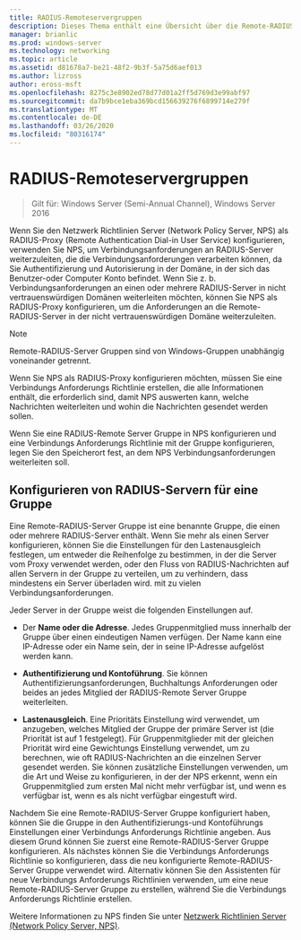 ```yaml
---
title: RADIUS-Remoteservergruppen
description: Dieses Thema enthält eine Übersicht über die Remote-RADIUS-Server Gruppen für den Netzwerk Richtlinien Server in Windows Server 2016.
manager: brianlic
ms.prod: windows-server
ms.technology: networking
ms.topic: article
ms.assetid: d81678a7-be21-48f2-9b3f-5a75d6aef013
ms.author: lizross
author: eross-msft
ms.openlocfilehash: 8275c3e8902ed78d77d01a2ff5d769d3e99abf97
ms.sourcegitcommit: da7b9bce1eba369bcd156639276f6899714e279f
ms.translationtype: MT
ms.contentlocale: de-DE
ms.lasthandoff: 03/26/2020
ms.locfileid: "80316174"
---
```

# <a name="remote-radius-server-groups"></a>RADIUS-Remoteservergruppen

>Gilt für: Windows Server (Semi-Annual Channel), Windows Server 2016

Wenn Sie den Netzwerk Richtlinien Server (Network Policy Server, NPS) als RADIUS-Proxy (Remote Authentication Dial-in User Service) konfigurieren, verwenden Sie NPS, um Verbindungsanforderungen an RADIUS-Server weiterzuleiten, die die Verbindungsanforderungen verarbeiten können, da Sie Authentifizierung und Autorisierung in der Domäne, in der sich das Benutzer-oder Computer Konto befindet. Wenn Sie z. b. Verbindungsanforderungen an einen oder mehrere RADIUS-Server in nicht vertrauenswürdigen Domänen weiterleiten möchten, können Sie NPS als RADIUS-Proxy konfigurieren, um die Anforderungen an die Remote-RADIUS-Server in der nicht vertrauenswürdigen Domäne weiterzuleiten.

>[!NOTE]
>Remote-RADIUS-Server Gruppen sind von Windows-Gruppen unabhängig voneinander getrennt.

Wenn Sie NPS als RADIUS-Proxy konfigurieren möchten, müssen Sie eine Verbindungs Anforderungs Richtlinie erstellen, die alle Informationen enthält, die erforderlich sind, damit NPS auswerten kann, welche Nachrichten weiterleiten und wohin die Nachrichten gesendet werden sollen.

Wenn Sie eine RADIUS-Remote Server Gruppe in NPS konfigurieren und eine Verbindungs Anforderungs Richtlinie mit der Gruppe konfigurieren, legen Sie den Speicherort fest, an dem NPS Verbindungsanforderungen weiterleiten soll.

## <a name="configuring-radius-servers-for-a-group"></a>Konfigurieren von RADIUS-Servern für eine Gruppe

Eine Remote-RADIUS-Server Gruppe ist eine benannte Gruppe, die einen oder mehrere RADIUS-Server enthält. Wenn Sie mehr als einen Server konfigurieren, können Sie die Einstellungen für den Lastenausgleich festlegen, um entweder die Reihenfolge zu bestimmen, in der die Server vom Proxy verwendet werden, oder den Fluss von RADIUS-Nachrichten auf allen Servern in der Gruppe zu verteilen, um zu verhindern, dass mindestens ein Server überladen wird. mit zu vielen Verbindungsanforderungen.

Jeder Server in der Gruppe weist die folgenden Einstellungen auf.

- Der **Name oder die Adresse**. Jedes Gruppenmitglied muss innerhalb der Gruppe über einen eindeutigen Namen verfügen. Der Name kann eine IP-Adresse oder ein Name sein, der in seine IP-Adresse aufgelöst werden kann.

- **Authentifizierung und Kontoführung**. Sie können Authentifizierungsanforderungen, Buchhaltungs Anforderungen oder beides an jedes Mitglied der RADIUS-Remote Server Gruppe weiterleiten.

- **Lastenausgleich**. Eine Prioritäts Einstellung wird verwendet, um anzugeben, welches Mitglied der Gruppe der primäre Server ist (die Priorität ist auf 1 festgelegt). Für Gruppenmitglieder mit der gleichen Priorität wird eine Gewichtungs Einstellung verwendet, um zu berechnen, wie oft RADIUS-Nachrichten an die einzelnen Server gesendet werden. Sie können zusätzliche Einstellungen verwenden, um die Art und Weise zu konfigurieren, in der der NPS erkennt, wenn ein Gruppenmitglied zum ersten Mal nicht mehr verfügbar ist, und wenn es verfügbar ist, wenn es als nicht verfügbar eingestuft wird.

Nachdem Sie eine Remote-RADIUS-Server Gruppe konfiguriert haben, können Sie die Gruppe in den Authentifizierungs-und Kontoführungs Einstellungen einer Verbindungs Anforderungs Richtlinie angeben. Aus diesem Grund können Sie zuerst eine Remote-RADIUS-Server Gruppe konfigurieren. Als nächstes können Sie die Verbindungs Anforderungs Richtlinie so konfigurieren, dass die neu konfigurierte Remote-RADIUS-Server Gruppe verwendet wird. Alternativ können Sie den Assistenten für neue Verbindungs Anforderungs Richtlinien verwenden, um eine neue Remote-RADIUS-Server Gruppe zu erstellen, während Sie die Verbindungs Anforderungs Richtlinie erstellen.

Weitere Informationen zu NPS finden Sie unter [Netzwerk Richtlinien Server (Network Policy Server, NPS)](nps-top.md).
